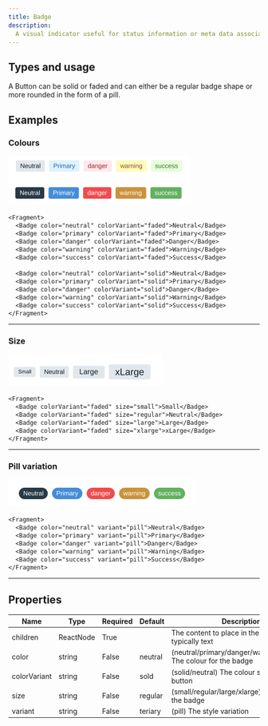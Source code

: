 ```yaml
---
title: Badge
description:
  A visual indicator useful for status information or meta data associated with an element
---
```


## Types and usage

A Button can be solid or faded and can either be a regular badge shape or more rounded
in the form of a pill.

## Examples

### Colours

<img src="images/badge-faded.png" width="364" /><br/>
<img src="images/badge-solid.png" width="367" />

```
<Fragment>
  <Badge color="neutral" colorVariant="faded">Neutral</Badge>
  <Badge color="primary" colorVariant="faded">Primary</Badge>
  <Badge color="danger" colorVariant="faded">Danger</Badge>
  <Badge color="warning" colorVariant="faded">Warning</Badge>
  <Badge color="success" colorVariant="faded">Success</Badge>

  <Badge color="neutral" colorVariant="solid">Neutral</Badge>
  <Badge color="primary" colorVariant="solid">Primary</Badge>
  <Badge color="danger" colorVariant="solid">Danger</Badge>
  <Badge color="warning" colorVariant="solid">Warning</Badge>
  <Badge color="success" colorVariant="solid">Success</Badge>
</Fragment>
```

<hr/>


### Size 

<img src="images/badge-sizes.png" width="309" />

```
<Fragment>
  <Badge colorVariant="faded" size="small">Small</Badge>
  <Badge colorVariant="faded" size="regular">Neutral</Badge>
  <Badge colorVariant="faded" size="large">Large</Badge>
  <Badge colorVariant="faded" size="xlarge">xLarge</Badge>
</Fragment>
```

<hr/>

### Pill variation
<img src="images/badge-pills.png" width="374" />

```
<Fragment>
  <Badge color="neutral" variant="pill">Neutral</Badge>
  <Badge color="primary" variant="pill">Primary</Badge>
  <Badge color="danger" variant="pill">Danger</Badge>
  <Badge color="warning" variant="pill">Warning</Badge>
  <Badge color="success" variant="pill">Success</Badge>
</Fragment>
```

<hr/>

## Properties

| Name      | Type           | Required | Default | Description                                                                                   
| --------- | -------------- | -------- | ------- | -----------
| children  | ReactNode      | True     |         | The content to place in the button, typically text   
| color     | string         | False    | neutral | (neutral/primary/danger/warning/success) The colour for the badge
| colorVariant | string      | False    | sold    | (solid/neutral) The colour style for the button
| size      | string         | False    | regular | (small/regular/large/xlarge) The size for the badge
| variant   | string         | False    | teriary | (pill) The style variation
                                                                                 

